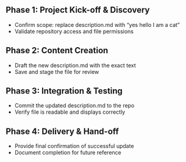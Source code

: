 ## Phase 1: Project Kick-off & Discovery
- Confirm scope: replace description.md with “yes hello I am a cat”
- Validate repository access and file permissions

## Phase 2: Content Creation
- Draft the new description.md with the exact text
- Save and stage the file for review

## Phase 3: Integration & Testing
- Commit the updated description.md to the repo
- Verify file is readable and displays correctly

## Phase 4: Delivery & Hand-off
- Provide final confirmation of successful update
- Document completion for future reference